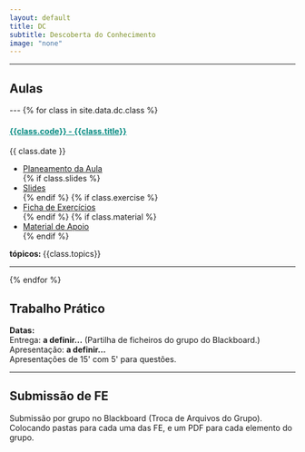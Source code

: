 ```yaml
---
layout: default
title: DC
subtitle: Descoberta do Conhecimento
image: "none"
---
```



---
<h2> <i class="fa fa-file-o"></i> Aulas </h2>
---
{% for class in site.data.dc.class %}

<h4> <span style="color: #048A81; text-decoration: underline;">{{class.code}} - {{class.title}}</span></h4>
<i class="fa fa-calendar"></i> {{ class.date }} 
<ul>
    <li> <a href="{{ class.plan }}" target='_blank'> Planeamento da Aula </a></li>
    {% if class.slides %} 
        <li> <a href="{{ class.slides }}" target='_blank'> Slides </a> </li>
    {% endif %}
    {% if class.exercise %} 
        <li> <a href="{{ class.exercise }}" target='_blank'> Ficha de Exercícios </a> </li>
    {% endif %}
    {% if class.material %} 
        <li> <a href="{{ class.material }}" target='_blank'> Material de Apoio </a> </li>
    {% endif %}
</ul>  
<strong> tópicos: </strong> {{class.topics}} 

---

{% endfor %}
<h2> <i class="fa fa-hand-paper-o"></i> Trabalho Prático</h2>
<!--<p> <a href="" target="_blank"><i class="fa fa-file-text-o"></i> Enunciado</a> <br>-->
<p> <i class="fa fa-calendar"></i> <strong> Datas: </strong> <br>
Entrega: <strong> a definir...</strong> (Partilha de ficheiros do grupo do Blackboard.)<br>
Apresentação: <strong> a definir...</strong> <br>
Apresentações de 15' com 5' para questões. </p>

---

<h2> <i class="fa fa-envelope"></i> Submissão de FE</h2>
<p> Submissão por grupo no Blackboard (Troca de Arquivos do Grupo). Colocando pastas para cada uma das FE, e um PDF para cada elemento do grupo.</p>